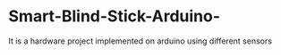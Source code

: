 # Smart-Blind-Stick-Arduino-
It is a hardware project implemented on arduino using different sensors
